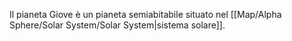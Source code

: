 Il pianeta Giove è un pianeta semiabitabile situato nel [[Map/Alpha Sphere/Solar System/Solar System|sistema solare]].